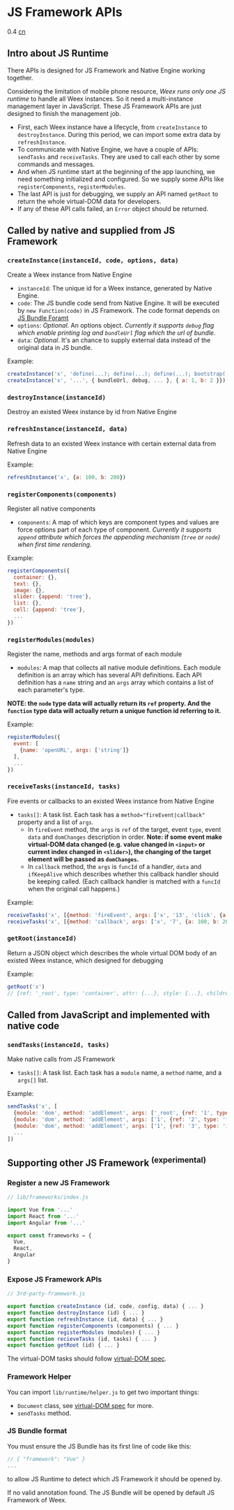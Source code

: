 # JS Framework APIs
<span class="weex-version">0.4</span>
<a href="https://github.com/weexteam/article/wiki/%E6%AC%A2%E8%BF%8E%E5%8F%82%E4%B8%8EWeex%E4%B8%AD%E6%96%87%E6%96%87%E6%A1%A3%E7%BF%BB%E8%AF%91"  class="weex-translate incomplete">cn</a>

## Intro about JS Runtime

There APIs is designed for JS Framework and Native Engine working together.

Considering the limitation of mobile phone resource, *Weex runs only one JS runtime* to handle all Weex instances. So it need a multi-instance management layer in JavaScript. These JS Framework APIs are just designed to finish the management job.

* First, each Weex instance have a lifecycle, from `createInstance` to `destroyInstance`. During this period, we can import some extra data by `refreshInstance`.
* To communicate with Native Engine, we have a couple of APIs: `sendTasks` and `receiveTasks`. They are used to call each other by some commands and messages.
* And when JS runtime start at the beginning of the app launching, we need something initialized and configured. So we supply some APIs like `registerComponents`, `registerModules`.
* The last API is just for debugging, we supply an API named `getRoot` to return the whole virtual-DOM data for developers.
* If any of these API calls failed, an `Error` object should be returned.

## Called by native and supplied from JS Framework

### `createInstance(instanceId, code, options, data)`

Create a Weex instance from Native Engine

* `instanceId`: The unique id for a Weex instance, generated by Native Engine.
* `code`: The JS bundle code send from Native Engine. It will be executed by `new Function(code)` in JS Framework. The code format depends on [JS Bundle Foramt](js-bundle-format.md)
* `options`: *Optional*. An options object. *Currently it supports `debug` flag which enable printing log and `bundleUrl` flag which the url of bundle.*
* `data`: *Optional*. It's an chance to supply external data instead of the original data in JS bundle.

Example:

```javascript
createInstance('x', 'define(...); define(...); define(...); bootstrap(...)')
createInstance('x', '...', { bundleUrl, debug, ... }, { a: 1, b: 2 }})
```

### `destroyInstance(instanceId)`

Destroy an existed Weex instance by id from Native Engine

### `refreshInstance(instanceId, data)`

Refresh data to an existed Weex instance with certain external data from Native Engine

Example:

```javascript
refreshInstance('x', {a: 100, b: 200})
```

### `registerComponents(components)`

Register all native components

* `components`: A map of which keys are component types and values are force options part of each type of component. *Currently it supports `append` attribute which forces the appending mechanism (`tree` or `node`) when first time rendering.*

Example:

```javascript
registerComponents({
  container: {}, 
  text: {}, 
  image: {},
  slider: {append: 'tree'},
  list: {}, 
  cell: {append: 'tree'}, 
  ...
})
```

### `registerModules(modules)`

Register the name, methods and args format of each module

* `modules`: A map that collects all native module definitions. Each module definition is an array which has several API definitions. Each API definition has a `name` string and an `args` array which contains a list of each parameter's type.

**NOTE: the `node` type data will actually return its `ref` property. And the `function` type data will actually return a unique function id referring to it.**

Example:

```javascript
registerModules({
  event: [
    {name: 'openURL', args: ['string']}
  ],
  ...
})
```

### `receiveTasks(instanceId, tasks)`

Fire events or callbacks to an existed Weex instance from Native Engine

* `tasks[]`: A task list. Each task has a `method="fireEvent|callback"` property and a list of `args`.
    - In `fireEvent` method, the `args` is `ref` of the target, event `type`, event `data` and `domChanges` description in order. **Note: if some event make virtual-DOM data changed (e.g. value changed in `<input>` or current index changed in `<slider>`), the changing of the target element will be passed as `domChanges`.**
    - In `callback` method, the `args` is `funcId` of a handler, `data` and `ifKeepAlive` which describes whether this callback handler should be keeping called. (Each callback handler is matched with a `funcId` when the original call happens.)

Example:

```javascript
receiveTasks('x', [{method: 'fireEvent', args: ['x', '13', 'click', {a: 100, b: 200}]}])
receiveTasks('x', [{method: 'callback', args: ['x', '7', {a: 100, b: 200}, true]}])
```

### `getRoot(instanceId)`

Return a JSON object which describes the whole virtual DOM body of an existed Weex instance, which designed for debugging

Example:

```javascript
getRoot('x')
// {ref: '_root', type: 'container', attr: {...}, style: {...}, children: [...]}
```

## Called from JavaScript and implemented with native code

### `sendTasks(instanceId, tasks)`

Make native calls from JS Framework

* `tasks[]`: A task list. Each task has a `module` name, a `method` name, and a `args[]` list.

Example:

```javascript
sendTasks('x', [
  {module: 'dom', method: 'addElement', args: ['_root', {ref: '1', type: 'container'}, -1]},
  {module: 'dom', method: 'addElement', args: ['1', {ref: '2', type: 'text', ...}, -1]},
  {module: 'dom', method: 'addElement', args: ['1', {ref: '3', type: 'image', ...}, -1]},
  ...
])
```

## Supporting other JS Framework <sup>(experimental)</sup>

### Register a new JS Framework

```javascript
// lib/frameworks/index.js

import Vue from '...'
import React from '...'
import Angular from '...'

export const frameworks = {
  Vue,
  React,
  Angular
}
```

### Expose JS Framework APIs

```javascript
// 3rd-party-framework.js

export function createInstance (id, code, config, data) { ... }
export function destroyInstance (id) { ... }
export function refreshInstance (id, data) { ... }
export function registerComponents (components) { ... }
export function registerModules (modules) { ... }
export function recieveTasks (id, tasks) { ... }
export function getRoot (id) { ... }
```

The virtual-DOM tasks should follow [virtual-DOM spec](virtual-dom-apis.md).

### Framework Helper

You can import `lib/runtime/helper.js` to get two important things:

* `Document` class, see [virtual-DOM spec](virtual-dom-apis.md) for more.
* `sendTasks` method.

### JS Bundle format

You must ensure the JS Bundle has its first line of code like this:

```javascript
// { "framework": "Vue" }
...
```

to allow JS Runtime to detect which JS Framework it should be opened by.

If no valid annotation found. The JS Bundle will be opened by default JS Framework of Weex.
